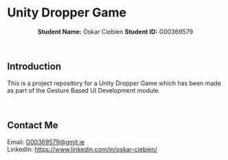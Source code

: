 # Unity Dropper Game

<p align="center">
    <strong>Student Name:</strong> Oskar Ciebien   <strong>Student ID:</strong> G00369579
</p>

<br>

## Introduction

This is a project repository for a Unity Dropper Game which has been made as part of the Gesture Based UI Development module.

<br>

## Contact Me

Email: G00369579@gmit.ie
<br>
LinkedIn: https://www.linkedin.com/in/oskar-ciebien/
